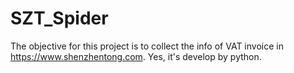 # SZT_Spider
The objective for this project is to collect the info of VAT invoice in https://www.shenzhentong.com.
Yes, it's develop by python.
